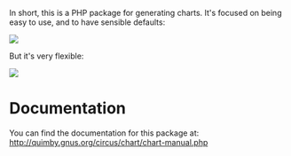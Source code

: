 In short, this is a PHP package for generating charts.  It's focused
on being easy to use, and to have sensible defaults:

![](https://lars.ingebrigtsen.no/?p=114870)

But it's very flexible:

![](https://lars.ingebrigtsen.no/?p=114871)

Documentation
=============

You can find the documentation for this package at:
http://quimby.gnus.org/circus/chart/chart-manual.php

